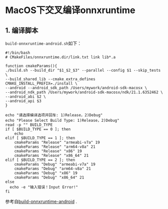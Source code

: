 # MacOS下交叉编译onnxruntime  
## 1. 编译脚本

`build-onnxruntime-android.sh`如下：

```shell
#!/bin/bash
# CMakeFiles/onnxruntime.dir/link.txt link lib*.a

function cmakeParams(){
./build.sh --build_dir "$1_$2_$3" --parallel --config $1 --skip_tests \
--build_shared_lib --cmake_extra_defines CMAKE_INSTALL_PREFIX=./install \
--android --android_sdk_path /Users/mywork/android-sdk-macosx \
--android_ndk_path /Users/mywork/android-sdk-macosx/ndk/21.1.6352462 \
--android_abi $2 \
--android_api $3
}

echo "请选择编译选项并回车: 1)Release，2)Debug"
echo "Please Select Build Type: 1)Release，2)Debug"
read -p "" BUILD_TYPE
if [ $BUILD_TYPE == 0 ]; then
    echo
elif [ $BUILD_TYPE == 1 ]; then
    cmakeParams "Release" "armeabi-v7a" 19
    cmakeParams "Release" "arm64-v8a" 21
    cmakeParams "Release" "x86" 19
    cmakeParams "Release" "x86_64" 21
elif [ $BUILD_TYPE == 2 ]; then
    cmakeParams "Debug" "armeabi-v7a" 19
    cmakeParams "Debug" "arm64-v8a" 21
    cmakeParams "Debug" "x86" 19
    cmakeParams "Debug" "x86_64" 21
else
  echo -e "输入错误！Input Error!"
fi
```

参考自[build-onnxruntime-android](https://github.com/DayBreak-u/chineseocr_lite/blob/onnx/android_projects/OcrLiteAndroidOnnx/scripts/build-onnxruntime-android.sh) .

